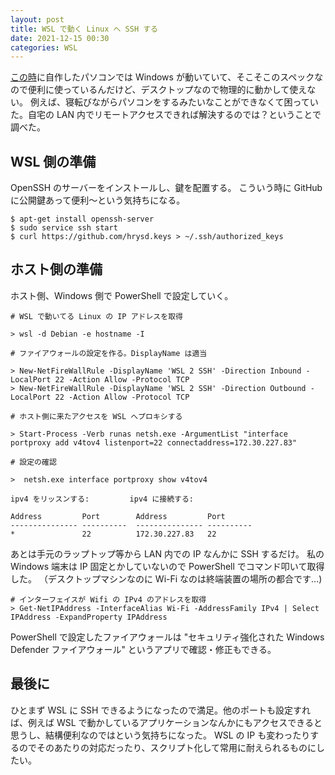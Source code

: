 ```yaml
---
layout: post
title: WSL で動く Linux へ SSH する
date: 2021-12-15 00:30
categories: WSL
---
```


[この時](https://docs.hrysd.org/2021/02/22/home-built-pc/)に自作したパソコンでは Windows が動いていて、そこそこのスペックなので便利に使っているんだけど、デスクトップなので物理的に動かして使えない。
例えば、寝転びながらパソコンをするみたいなことができなくて困っていた。自宅の LAN 内でリモートアクセスできれば解決するのでは？ということで調べた。

## WSL 側の準備

OpenSSH のサーバーをインストールし、鍵を配置する。
こういう時に GitHub に公開鍵あって便利〜という気持ちになる。

```
$ apt-get install openssh-server
$ sudo service ssh start
$ curl https://github.com/hrysd.keys > ~/.ssh/authorized_keys
```

## ホスト側の準備

ホスト側、Windows 側で PowerShell で設定していく。

```
# WSL で動いてる Linux の IP アドレスを取得

> wsl -d Debian -e hostname -I

# ファイアウォールの設定を作る。DisplayName は適当

> New-NetFireWallRule -DisplayName 'WSL 2 SSH' -Direction Inbound -LocalPort 22 -Action Allow -Protocol TCP
> New-NetFireWallRule -DisplayName 'WSL 2 SSH' -Direction Outbound -LocalPort 22 -Action Allow -Protocol TCP

# ホスト側に来たアクセスを WSL へプロキシする

> Start-Process -Verb runas netsh.exe -ArgumentList "interface portproxy add v4tov4 listenport=22 connectaddress=172.30.227.83"

# 設定の確認

>  netsh.exe interface portproxy show v4tov4

ipv4 をリッスンする:         ipv4 に接続する:

Address         Port        Address         Port
--------------- ----------  --------------- ----------
*               22          172.30.227.83   22
```

あとは手元のラップトップ等から LAN 内での IP なんかに SSH するだけ。
私の Windows 端末は IP 固定とかしていないので PowerShell でコマンド叩いて取得した。
（デスクトップマシンなのに Wi-Fi なのは終端装置の場所の都合です...)

```
# インターフェイスが Wifi の IPv4 のアドレスを取得
> Get-NetIPAddress -InterfaceAlias Wi-Fi -AddressFamily IPv4 | Select IPAddress -ExpandProperty IPAddress
```

PowerShell で設定したファイアウォールは "セキュリティ強化された Windows Defender ファイアウォール" というアプリで確認・修正もできる。

## 最後に

ひとまず WSL に SSH できるようになったので満足。他のポートも設定すれば、例えば WSL で動かしているアプリケーションなんかにもアクセスできると思うし、結構便利なのではという気持ちになった。
WSL の IP も変わったりするのでそのあたりの対応だったり、スクリプト化して常用に耐えられるものにしたい。
